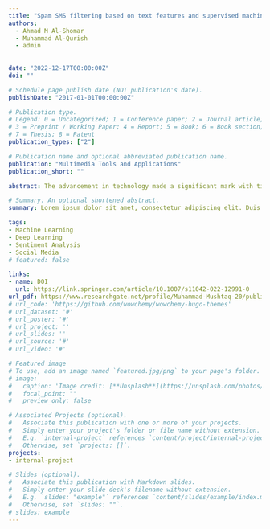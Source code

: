 ```yaml
---
title: "Spam SMS filtering based on text features and supervised machine learning techniques"
authors:
  - Ahmad M Al-Shomar
  - Muhammad Al-Qurish
  - admin
  
  
date: "2022-12-17T00:00:00Z"
doi: ""

# Schedule page publish date (NOT publication's date).
publishDate: "2017-01-01T00:00:00Z"

# Publication type.
# Legend: 0 = Uncategorized; 1 = Conference paper; 2 = Journal article;
# 3 = Preprint / Working Paper; 4 = Report; 5 = Book; 6 = Book section;
# 7 = Thesis; 8 = Patent
publication_types: ["2"]

# Publication name and optional abbreviated publication name.
publication: "Multimedia Tools and Applications"
publication_short: ""

abstract: The advancement in technology made a significant mark with time, which affects every field of life like medicine, music, office, traveling, and communication. Telephone lines are used as a communication medium in ancient times. Currently, wireless technology overrides telephone wire technology with much broader features. The advertisement agencies and spammers mostly use SMS as a medium of communication to convey their business brochures to the typical person. Due to this reason, more than 60% of spam SMS are received daily. These spam messages cause users’ anger and sometimes scam with innocent users, but it creates large profits for the spammer and advertisement companies. This study proposed an approach for the classification of spam and ham SMS using supervised machine learning techniques. 

# Summary. An optional shortened abstract.
summary: Lorem ipsum dolor sit amet, consectetur adipiscing elit. Duis posuere tellus ac convallis placerat. Proin tincidunt magna sed ex sollicitudin condimentum.

tags:
- Machine Learning
- Deep Learning
- Sentiment Analysis
- Social Media
# featured: false

links:
- name: DOI
  url: https://link.springer.com/article/10.1007/s11042-022-12991-0
url_pdf: https://www.researchgate.net/profile/Muhammad-Mushtaq-20/publication/360377971_Spam_SMS_filtering_based_on_text_features_and_supervised_machine_learning_techniques/links/62762af0973bbb29cc68f226/Spam-SMS-filtering-based-on-text-features-and-supervised-machine-learning-techniques.pdf?_sg%5B0%5D=started_experiment_milestone&_sg%5B1%5D=started_experiment_milestone&origin=journalDetail
# url_code: 'https://github.com/wowchemy/wowchemy-hugo-themes'
# url_dataset: '#'
# url_poster: '#'
# url_project: ''
# url_slides: ''
# url_source: '#'
# url_video: '#'

# Featured image
# To use, add an image named `featured.jpg/png` to your page's folder. 
# image:
#   caption: 'Image credit: [**Unsplash**](https://unsplash.com/photos/s9CC2SKySJM)'
#   focal_point: ""
#   preview_only: false

# Associated Projects (optional).
#   Associate this publication with one or more of your projects.
#   Simply enter your project's folder or file name without extension.
#   E.g. `internal-project` references `content/project/internal-project/index.md`.
#   Otherwise, set `projects: []`.
projects:
- internal-project

# Slides (optional).
#   Associate this publication with Markdown slides.
#   Simply enter your slide deck's filename without extension.
#   E.g. `slides: "example"` references `content/slides/example/index.md`.
#   Otherwise, set `slides: ""`.
# slides: example
---
```


<!-- {{% callout note %}}
Create your slides in Markdown - click the *Slides* button to check out the example.
{{% /callout %}}

Supplementary notes can be added here, including [code, math, and images](https://wowchemy.com/docs/writing-markdown-latex/). -->
